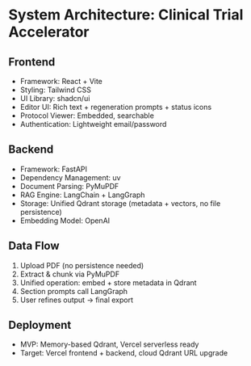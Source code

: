 # System Architecture: Clinical Trial Accelerator

## Frontend
- Framework: React + Vite
- Styling: Tailwind CSS
- UI Library: shadcn/ui
- Editor UI: Rich text + regeneration prompts + status icons
- Protocol Viewer: Embedded, searchable
- Authentication: Lightweight email/password

## Backend
- Framework: FastAPI
- Dependency Management: uv
- Document Parsing: PyMuPDF
- RAG Engine: LangChain + LangGraph
- Storage: Unified Qdrant storage (metadata + vectors, no file persistence)
- Embedding Model: OpenAI

## Data Flow
1. Upload PDF (no persistence needed)
2. Extract & chunk via PyMuPDF
3. Unified operation: embed + store metadata in Qdrant
4. Section prompts call LangGraph
5. User refines output → final export

## Deployment
- MVP: Memory-based Qdrant, Vercel serverless ready
- Target: Vercel frontend + backend, cloud Qdrant URL upgrade

